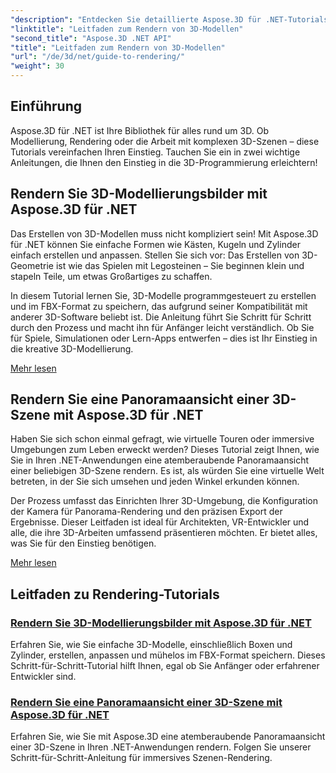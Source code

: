 ```yaml
---
"description": "Entdecken Sie detaillierte Aspose.3D für .NET-Tutorials zu 3D-Modellierung, Rendering und Szenenbearbeitung. Vereinfachte Anleitungen für Entwickler aller Erfahrungsstufen."
"linktitle": "Leitfaden zum Rendern von 3D-Modellen"
"second_title": "Aspose.3D .NET API"
"title": "Leitfaden zum Rendern von 3D-Modellen"
"url": "/de/3d/net/guide-to-rendering/"
"weight": 30
---
```


## Einführung

Aspose.3D für .NET ist Ihre Bibliothek für alles rund um 3D. Ob Modellierung, Rendering oder die Arbeit mit komplexen 3D-Szenen – diese Tutorials vereinfachen Ihren Einstieg. Tauchen Sie ein in zwei wichtige Anleitungen, die Ihnen den Einstieg in die 3D-Programmierung erleichtern!  

## Rendern Sie 3D-Modellierungsbilder mit Aspose.3D für .NET  

Das Erstellen von 3D-Modellen muss nicht kompliziert sein! Mit Aspose.3D für .NET können Sie einfache Formen wie Kästen, Kugeln und Zylinder einfach erstellen und anpassen. Stellen Sie sich vor: Das Erstellen von 3D-Geometrie ist wie das Spielen mit Legosteinen – Sie beginnen klein und stapeln Teile, um etwas Großartiges zu schaffen.  

In diesem Tutorial lernen Sie, 3D-Modelle programmgesteuert zu erstellen und im FBX-Format zu speichern, das aufgrund seiner Kompatibilität mit anderer 3D-Software beliebt ist. Die Anleitung führt Sie Schritt für Schritt durch den Prozess und macht ihn für Anfänger leicht verständlich. Ob Sie für Spiele, Simulationen oder Lern-Apps entwerfen – dies ist Ihr Einstieg in die kreative 3D-Modellierung.  

[Mehr lesen](./render-3d-modeling-image/)  

## Rendern Sie eine Panoramaansicht einer 3D-Szene mit Aspose.3D für .NET  

Haben Sie sich schon einmal gefragt, wie virtuelle Touren oder immersive Umgebungen zum Leben erweckt werden? Dieses Tutorial zeigt Ihnen, wie Sie in Ihren .NET-Anwendungen eine atemberaubende Panoramaansicht einer beliebigen 3D-Szene rendern. Es ist, als würden Sie eine virtuelle Welt betreten, in der Sie sich umsehen und jeden Winkel erkunden können.  

Der Prozess umfasst das Einrichten Ihrer 3D-Umgebung, die Konfiguration der Kamera für Panorama-Rendering und den präzisen Export der Ergebnisse. Dieser Leitfaden ist ideal für Architekten, VR-Entwickler und alle, die ihre 3D-Arbeiten umfassend präsentieren möchten. Er bietet alles, was Sie für den Einstieg benötigen.  

[Mehr lesen](./render-panorama-view-3d-scene/)  

## Leitfaden zu Rendering-Tutorials
### [Rendern Sie 3D-Modellierungsbilder mit Aspose.3D für .NET](./render-3d-modeling-image/)
Erfahren Sie, wie Sie einfache 3D-Modelle, einschließlich Boxen und Zylinder, erstellen, anpassen und mühelos im FBX-Format speichern. Dieses Schritt-für-Schritt-Tutorial hilft Ihnen, egal ob Sie Anfänger oder erfahrener Entwickler sind.
### [Rendern Sie eine Panoramaansicht einer 3D-Szene mit Aspose.3D für .NET](./render-panorama-view-3d-scene/)
Erfahren Sie, wie Sie mit Aspose.3D eine atemberaubende Panoramaansicht einer 3D-Szene in Ihren .NET-Anwendungen rendern. Folgen Sie unserer Schritt-für-Schritt-Anleitung für immersives Szenen-Rendering.